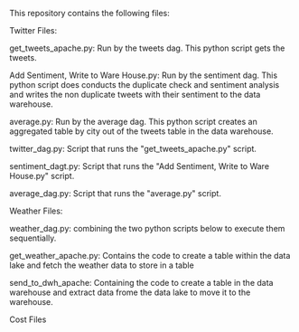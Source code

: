This repository contains the following files: 

Twitter Files: 

get_tweets_apache.py: Run by the tweets dag. This python script gets the tweets.

Add Sentiment, Write to Ware House.py: Run by the sentiment dag. This python script does conducts the duplicate check and sentiment analysis and writes the non duplicate tweets with their sentiment to the data warehouse. 

average.py: Run by the average dag. This python script creates an aggregated table by city  out of the tweets table in the data warehouse.

twitter_dag.py:  Script that runs the "get_tweets_apache.py" script.

sentiment_dagt.py: Script that runs the "Add Sentiment, Write to Ware House.py" script.

average_dag.py: Script that runs the "average.py" script.



Weather Files: 

weather_dag.py: combining the two python scripts below to execute them sequentially. 

get_weather_apache.py: Contains the code to create a table within the data lake and fetch the weather data to store in a table

send_to_dwh_apache: Containing the code to create a table in the data warehouse and extract data frome the data lake to move it to the warehouse. 


Cost Files

